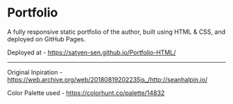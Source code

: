# Portfolio

A fully responsive static portfolio of the author, built using HTML & CSS, and deployed on GitHub Pages.

Deployed at           -  https://satyen-sen.github.io/Portfolio-HTML/


***

Original Inpiration   - https://web.archive.org/web/20180819202235js_/http://seanhalpin.io/ 

Color Palette used    - https://colorhunt.co/palette/14832  
